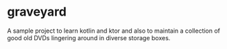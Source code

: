 # graveyard
A sample project to learn kotlin and ktor and also to maintain a collection of good old DVDs lingering around in diverse storage boxes. 
